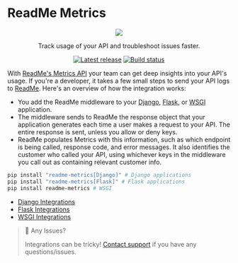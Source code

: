 # ReadMe Metrics

<p align="center">
  <img src="https://user-images.githubusercontent.com/33762/182927634-2aebeb46-c215-4ac3-9e98-61f931e33583.png" />
</p>

<p align="center">
  Track usage of your API and troubleshoot issues faster.
</p>

<p align="center">
  <a href="https://pypi.org/project/readme-metrics/"><img src="https://img.shields.io/pypi/v/readme-metrics.svg?style=for-the-badge" alt="Latest release"></a>
  <a href="https://github.com/readmeio/metrics-sdks"><img src="https://img.shields.io/github/actions/workflow/status/readmeio/metrics-sdks/python.yml?branch=main&style=for-the-badge" alt="Build status"></a>
</p>

With [ReadMe's Metrics API](https://readme.com/metrics) your team can get deep insights into your API's usage. If you're a developer, it takes a few small steps to send your API logs to [ReadMe](http://readme.com). Here's an overview of how the integration works:

- You add the ReadMe middleware to your [Django](https://www.djangoproject.com/), [Flask](https://flask.palletsprojects.com/), or [WSGI](https://wsgi.readthedocs.io/) application.
- The middleware sends to ReadMe the response object that your application generates each time a user makes a request to your API. The entire response is sent, unless you allow or deny keys.
- ReadMe populates Metrics with this information, such as which endpoint is being called, response code, and error messages. It also identifies the customer who called your API, using whichever keys in the middleware you call out as containing relevant customer info.

```bash
pip install "readme-metrics[Django]" # Django applications
pip install "readme-metrics[Flask]" # Flask applications
pip install readme-metrics # WSGI
```

- [Django Integrations](https://docs.readme.com/docs/python-django-api-metrics)
- [Flask Integrations](https://docs.readme.com/docs/python-flask-api-metrics)
- [WSGI Integrations](https://docs.readme.com/docs/python-wsgi-api-metrics)

> 🚧 Any Issues?
>
> Integrations can be tricky! [Contact support](https://docs.readme.com/guides/docs/contact-support) if you have any questions/issues.
